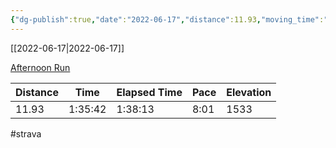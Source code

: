 ```yaml
---
{"dg-publish":true,"date":"2022-06-17","distance":11.93,"moving_time":"1:35:42","elapsed_time":"1:38:13","pace":"8:01","total_elevation_gain":1533,"url":"https://www.strava.com/activities/7326054711","permalink":"/01-personal/strava/2022-06-17-afternoon-run/","dgPassFrontmatter":true}
---
```



[[2022-06-17\|2022-06-17]]

[Afternoon Run](https://www.strava.com/activities/7326054711)

| Distance | Time    | Elapsed Time | Pace | Elevation |
| -------- | ------- | ------------ | ---- | --------- |
| 11.93    | 1:35:42 | 1:38:13      | 8:01 | 1533      |




#strava
